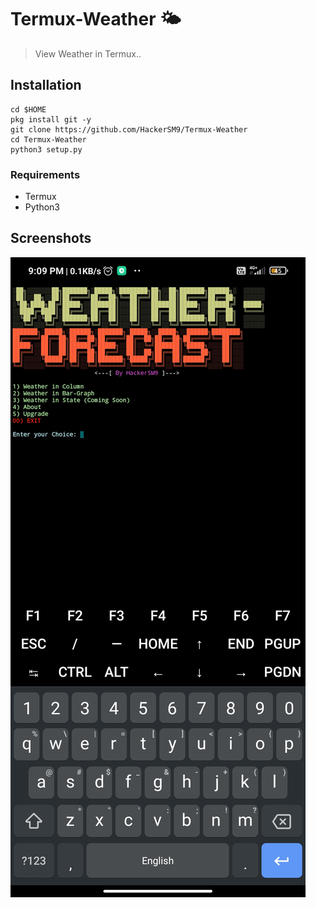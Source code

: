 # Termux-Weather 🌤️
> View Weather in Termux..
## Installation
```shell
cd $HOME
pkg install git -y
git clone https://github.com/HackerSM9/Termux-Weather
cd Termux-Weather
python3 setup.py
 ```
### Requirements
* Termux
* Python3 
## Screenshots
<img src="https://raw.githubusercontent.com/HackerSM9/Termux-Weather/main/.src/.shots/Screenshot_2022-07-19-21-09-14-121_com.termux.jpg">
